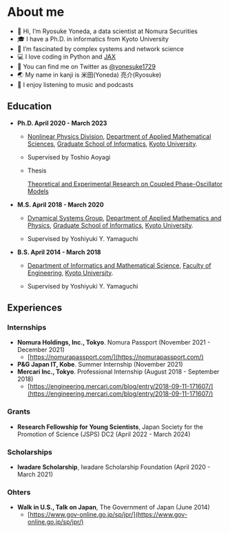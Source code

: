 # About me

- 👋 Hi, I’m Ryosuke Yoneda, a data scientist at Nomura Securities
- 🎓 I have a Ph.D. in informatics from Kyoto University
- 🔬 I’m fascinated by complex systems and network science
- 💻 I love coding in Python and [JAX](https://github.com/google/jax)
- 📢 You can find me on Twitter as [@yonesuke1729](https://twitter.com/yonesuke1729)
- 🌏 My name in kanji is 米田(Yoneda) 亮介(Ryosuke)
- 🎵 I enjoy listening to music and podcasts

## Education
- **Ph.D. April 2020 - March 2023**

    - [Nonlinear Physics Division](https://www-np.acs.i.kyoto-u.ac.jp/),
    [Department of Applied Mathematical Sciences](http://www.acs.i.kyoto-u.ac.jp/),
    [Graduate School of Informatics](http://www.i.kyoto-u.ac.jp/),
    [Kyoto University](https://www.kyoto-u.ac.jp/).

    - Supervised by Toshio Aoyagi

    - Thesis
        
        [Theoretical and Experimental Research on Coupled Phase-Oscillator Models](https://repository.kulib.kyoto-u.ac.jp/dspace/handle/2433/283856)

- **M.S. April 2018 - March 2020**

    - [Dynamical Systems Group](http://yang.amp.i.kyoto-u.ac.jp/lab/jp/index.html),
    [Department of Applied Mathematics and Physics](http://www.amp.i.kyoto-u.ac.jp/),
    [Graduate School of Informatics](http://www.i.kyoto-u.ac.jp/),
    [Kyoto University](https://www.kyoto-u.ac.jp/).

    - Supervised by Yoshiyuki Y. Yamaguchi

- **B.S. April 2014 - March 2018**

    - [Department of Informatics and Mathematical Science](https://www.s-im.t.kyoto-u.ac.jp/ja),
    [Faculty of Engineering](https://www.t.kyoto-u.ac.jp/ja),
    [Kyoto University](https://www.kyoto-u.ac.jp/).

    - Supervised by Yoshiyuki Y. Yamaguchi

## Experiences
### Internships
- **Nomura Holdings, Inc., Tokyo**. Nomura Passport (November 2021 - December 2021)
    - [https://nomurapassport.com/](https://nomurapassport.com/)
- **P&G Japan IT, Kobe**. Summer Internship (November 2021)
- **Mercari Inc., Tokyo**. Professional Internship (August 2018 - September 2018)
    - [https://engineering.mercari.com/blog/entry/2018-09-11-171607/](https://engineering.mercari.com/blog/entry/2018-09-11-171607/)

### Grants
- **Research Fellowship for Young Scientists**, Japan Society for the Promotion of Science (JSPS) DC2 (April 2022 - March 2024)

### Scholarships
- **Iwadare Scholarship**, Iwadare Scholarship Foundation (April 2020 - March 2021)
### Ohters
- **Walk in U.S., Talk on Japan**, The Government of Japan (June 2014)
    - [https://www.gov-online.go.jp/sp/jpr/](https://www.gov-online.go.jp/sp/jpr/)